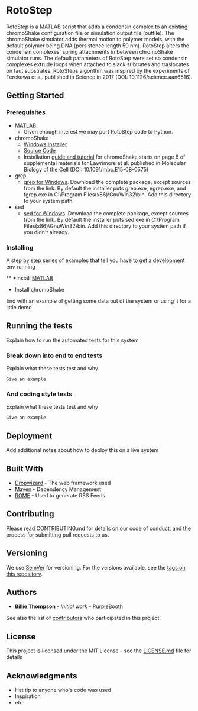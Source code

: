 # RotoStep

RotoStep is a MATLAB script that adds a condensin complex to an existing chromoShake configuration file or simulation output file (outfile). The chromoShake simulator adds thermal motion to polymer models, with the default polymer being DNA (persistence length 50 nm). RotoStep alters the condensin complexes' spring attachments in between chromoShake simulator runs. The default parameters of RotoStep were set so condensin complexes extrude loops when attached to slack subtrates and traslocates on taut substrates. RotoSteps algorithm was inspired by the experiments of Terekawa et al. published in Science in 2017 (DOI: 10.1126/science.aan6516).

## Getting Started

### Prerequisites

* [MATLAB](https://www.mathworks.com/downloads/)
  * Given enough interest we may port RotoStep code to Python.
* chromoShake
  * [Windows Installer](http://bloomlab.web.unc.edu/files/2016/01/chromoShake_1_2_0.zip)
  * [Source Code](http://bloomlab.web.unc.edu/files/2016/01/Source_code.zip)
  * Installation [guide and tutorial](http://www.molbiolcell.org/content/suppl/2015/11/02/mbc.E15-08-0575v1.DC1/Chromoshake_Supplemental_information_FINAL_updated_03232016.pdf) for chromoShake starts on page 8 of supplemental materials for Lawrimore et al. published in Molecular Biology of the Cell (DOI: 10.1091/mbc.E15-08-0575)
* grep
  * [grep for Windows](http://gnuwin32.sourceforge.net/packages/grep.htm). Download the complete package, except sources from the link. By default the installer puts grep.exe, egrep.exe, and fgrep.exe in C:\Program Files(x86)\GnuWin32\bin. Add this directory to your system path.
* sed
  * [sed for Windows](http://gnuwin32.sourceforge.net/packages/sed.htm). Download the complete package, except sources from the link. By default the installer puts sed.exe in C:\Program Files(x86)\GnuWin32\bin. Add this directory to your system path if you didn't already.

### Installing

A step by step series of examples that tell you have to get a development env running

** *Install [MATLAB](https://www.mathworks.com/downloads/)
* Install chromoShake


End with an example of getting some data out of the system or using it for a little demo

## Running the tests

Explain how to run the automated tests for this system

### Break down into end to end tests

Explain what these tests test and why

```
Give an example
```

### And coding style tests

Explain what these tests test and why

```
Give an example
```

## Deployment

Add additional notes about how to deploy this on a live system

## Built With

* [Dropwizard](http://www.dropwizard.io/1.0.2/docs/) - The web framework used
* [Maven](https://maven.apache.org/) - Dependency Management
* [ROME](https://rometools.github.io/rome/) - Used to generate RSS Feeds

## Contributing

Please read [CONTRIBUTING.md](https://gist.github.com/PurpleBooth/b24679402957c63ec426) for details on our code of conduct, and the process for submitting pull requests to us.

## Versioning

We use [SemVer](http://semver.org/) for versioning. For the versions available, see the [tags on this repository](https://github.com/your/project/tags). 

## Authors

* **Billie Thompson** - *Initial work* - [PurpleBooth](https://github.com/PurpleBooth)

See also the list of [contributors](https://github.com/your/project/contributors) who participated in this project.

## License

This project is licensed under the MIT License - see the [LICENSE.md](LICENSE.md) file for details

## Acknowledgments

* Hat tip to anyone who's code was used
* Inspiration
* etc
